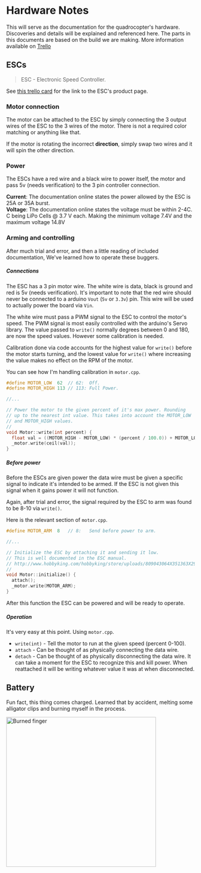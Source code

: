 # Hardware Notes

This will serve as the documentation for the quadrocopter's hardware. Discoveries and details will be explained and referenced here. The parts in this documents are based on the build we are making. More information available on [Trello](https://trello.com/b/EygHwZfX)


## ESCs

> ESC - Electronic Speed Controller.

See [this trello card](https://trello.com/c/xdSZhzF7) for the link to the ESC's product page.

### Motor connection

The motor can be attached to the ESC by simply connecting the 3 output wires of the ESC to the 3 wires of the motor. There is not a required color matching or anything like that.

If the motor is rotating the incorrect __direction__, simply swap two wires and it will spin the other direction.

### Power

The ESCs have a red wire and a black wire to power itself, the motor and pass 5v (needs verification) to the 3 pin controller connection.

__Current__: The documentation online states the power allowed by the ESC is 25A or 35A burst.  
__Voltage__: The documentation online states the voltage must be within 2-4C. C being LiPo Cells @ 3.7 V each. Making the minimum voltage 7.4V and the maximum voltage 14.8V

### Arming and controlling

After much trial and error, and then a little reading of included documentation, We've learned how to operate these buggers.

##### Connections

The ESC has a 3 pin motor wire. The white wire is data, black is ground and red is 5v (needs verification). It's important to note that the red wire should never be connected to a arduino `Vout` (`5v` or `3.3v`) pin. This wire will be used to actually power the board via `Vin`.

The white wire must pass a PWM signal to the ESC to control the motor's speed. The PWM signal is most easily controlled with the arduino's Servo library. The value passed to `write()` normally degrees between 0 and 180, are now the speed values. However some calibration is needed.

Calibration done via code accounts for the highest value for `write()` before the motor starts turning, and the lowest value for `write()` where increasing the value makes no effect on the RPM of the motor.

You can see how I'm handling calibration in `motor.cpp`.

``` c++
#define MOTOR_LOW  62  // 62:  Off.
#define MOTOR_HIGH 113 // 113: Full Power.

//...

// Power the motor to the given percent of it's max power. Rounding
// up to the nearest int value. This takes into account the MOTOR_LOW
// and MOTOR_HIGH values.
//
void Motor::write(int percent) {
  float val = ((MOTOR_HIGH - MOTOR_LOW) * (percent / 100.0)) + MOTOR_LOW;
  _motor.write(ceil(val));
}
```

##### Before power

Before the ESCs are given power the data wire must be given a specific signal to indicate it's intended to be armed. If the ESC is not given this signal when it gains power it will not function.

Again, after trial and error, the signal required by the ESC to arm was found to be 8-10 via `write()`.

Here is the relevant section of `motor.cpp`.

``` c++
#define MOTOR_ARM  8   // 8:   Send before power to arm.

//...

// Initialize the ESC by attaching it and sending it low.
// This is well documented in the ESC manual.
// http://www.hobbyking.com/hobbyking/store/uploads/809043064X351363X29.pdf
//
void Motor::initialize() {
  attach();
  _motor.write(MOTOR_ARM);
}
```
After this function the ESC can be powered and will be ready to operate.

##### Operation

It's very easy at this point. Using `motor.cpp`.

 - `write(int)` - Tell the motor to run at the given speed (percent 0-100).
 - `attach` - Can be thought of as physically connecting the data wire.
 - `detach` - Can be thought of as physically disconnecting the data wire. It can take a moment for the ESC to recognize this and kill power. When reattached it will be writing whatever value it was at when disconnected.


## Battery

Fun fact, this thing comes charged. Learned that by accident, melting some alligator clips and burning myself in the process.

<img src="http://f.cl.ly/items/0o0Q2V023j3o1D3d1X1p/972183_10151613643757148_1331798292_n.jpg" alt="Burned finger" style="width: 400px;"/>
